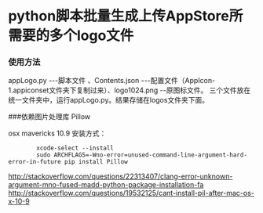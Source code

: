 # python脚本批量生成上传AppStore所需要的多个logo文件

### 使用方法

appLogo.py ---脚本文件 、Contents.json ---配置文件（AppIcon-1.appiconset文件夹下复制过来）、logo1024.png --原图标文件。
三个文件放在统一文件夹中，运行appLogo.py。结果存储在logos文件夹下面。



###依赖图片处理库 Pillow

osx mavericks 10.9  安装方式：  

			xcode-select --install
 			sudo ARCHFLAGS=-Wno-error=unused-command-line-argument-hard-error-in-future pip install Pillow


http://stackoverflow.com/questions/22313407/clang-error-unknown-argument-mno-fused-madd-python-package-installation-fa  
http://stackoverflow.com/questions/19532125/cant-install-pil-after-mac-os-x-10-9